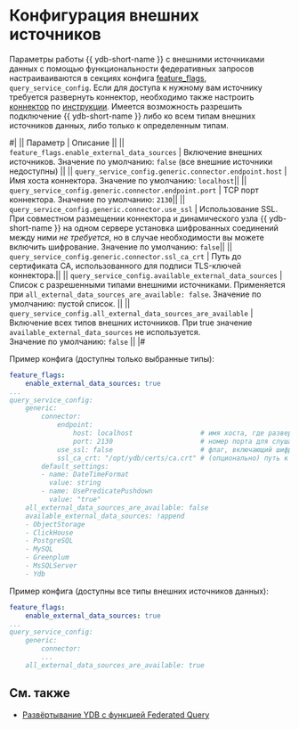 # Конфигурация внешних источников

Параметры работы {{ ydb-short-name }} с внешними источниками данных с помощью функциональности федеративных запросов настраиваиваются в секциях конфига [feature_flags](../../reference/configuration/feature_flags.md), `query_service_config`.
Если для доступа к нужному вам источнику требуется развернуть коннектор, необходимо также настроить [коннектор](architecture.md#connectors) по [инструкции](../../devops/deployment-options/manual/federated-queries/connector-deployment.md).
Имеется возможность разрешить подключение {{ ydb-short-name }} либо ко всем типам внешних источников данных, либо только к определенным типам.

#|
|| Параметр | Описание ||
|| `feature_flags.enable_external_data_sources`
| Включение внешних источников.
Значение по умолчанию: `false` (все внешние источники недоступны) ||
|| `query_service_config.generic.connector.endpoint.host`
| Имя хоста коннектора.
Значение по умолчанию: `localhost`||
|| `query_service_config.generic.connector.endpoint.port`
| TCP порт коннектора.
Значение по умолчанию: `2130`||
|| `query_service_config.generic.connector.use_ssl`
| Использование SSL.
 При совместном размещении коннектора и динамического узла {{ ydb-short-name }} на одном сервере установка шифрованных соединений между ними *не требуется*, но в случае необходимости вы можете включить шифрование.
Значение по умолчанию: `false`||
|| `query_service_config.generic.connector.ssl_ca_crt`
| Путь до сертификата CA, использованного для подписи TLS-ключей коннектора.||
|| `query_service_config.available_external_data_sources`
| Список с разрешенными типами внешними источниками.
Применяется при `all_external_data_sources_are_available: false`.
Значение по умолчанию: пустой список. ||
|| `query_service_config.all_external_data_sources_are_available`
| Включение всех типов внешних источников.
При true значение `available_external_data_sources` не используется.  
Значение по умолчанию: `false` ||
|#

Пример конфига (доступны только выбранные типы):

```yaml
feature_flags:
    enable_external_data_sources: true
...
query_service_config:
    generic:
        connector:
            endpoint:
                host: localhost                 # имя хоста, где развернут коннектор
                port: 2130                      # номер порта для слушающего сокета коннектора
            use_ssl: false                      # флаг, включающий шифрование соединений
            ssl_ca_crt: "/opt/ydb/certs/ca.crt" # (опционально) путь к сертификату CA
        default_settings:
        - name: DateTimeFormat
          value: string
        - name: UsePredicatePushdown
          value: "true"
    all_external_data_sources_are_available: false
    available_external_data_sources: !append
    - ObjectStorage
    - ClickHouse
    - PostgreSQL
    - MySQL
    - Greenplum
    - MsSQLServer
    - Ydb
```

Пример конфига (доступны все типы внешних источников данных):

```yaml
feature_flags:
    enable_external_data_sources: true
...
query_service_config:
    generic:
        connector:
        ...
    all_external_data_sources_are_available: true
```

## См. также

- [Развёртывание YDB с функцией Federated Query](../../devops/deployment-options/manual/federated-queries/index.md)
